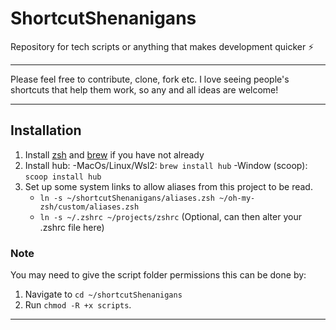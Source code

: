 # **ShortcutShenanigans**

Repository for tech scripts or anything that makes development quicker ⚡

---

Please feel free to contribute, clone, fork etc. I love seeing people's shortcuts that help them work, so any and all ideas are welcome!

---

## Installation

1. Install [zsh](https://ohmyz.sh/) and [brew](https://brew.sh/) if you have not already
2. Install hub:
    -MacOs/Linux/Wsl2: `brew install hub`
    -Window (scoop): `scoop install hub`
3. Set up some system links to allow aliases from this project to be read.
    - `ln -s ~/shortcutShenanigans/aliases.zsh ~/oh-my-zsh/custom/aliases.zsh`
    - `ln -s ~/.zshrc ~/projects/zshrc` (Optional, can then alter your .zshrc file here)

### Note
You may need to give the script folder permissions this can be done by:
1. Navigate to `cd ~/shortcutShenanigans` 
2. Run `chmod -R +x scripts`.

---
